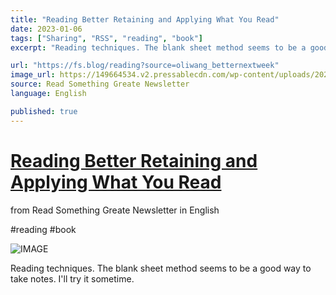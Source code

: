 ```yaml
---
title: "Reading Better Retaining and Applying What You Read"
date: 2023-01-06
tags: ["Sharing", "RSS", "reading", "book"]
excerpt: "Reading techniques. The blank sheet method seems to be a good way to take notes. I'll try it sometime."

url: "https://fs.blog/reading?source=oliwang_betternextweek"
image_url: https://149664534.v2.pressablecdn.com/wp-content/uploads/2021/11/Blank-Sheet.jpeg
source: Read Something Greate Newsletter
language: English

published: true
---
```


# [Reading Better Retaining and Applying What You Read](https://fs.blog/reading?source=oliwang_betternextweek)

from Read Something Greate Newsletter in English

#reading #book

![IMAGE](https://149664534.v2.pressablecdn.com/wp-content/uploads/2021/11/Blank-Sheet.jpeg)

Reading techniques. The blank sheet method seems to be a good way to take notes. I'll try it sometime.